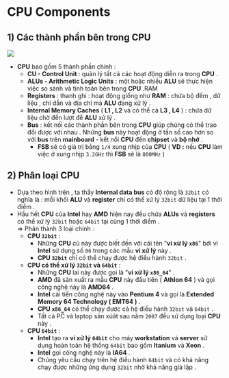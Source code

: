 # CPU Components
## **1) Các thành phần bên trong CPU**

<img src=https://i.imgur.com/VwhK7ML.png>

- **CPU** bao gồm 5 thành phần chính :
    - **CU - Control Unit** : quản lý tất cả các hoạt động diễn ra trong **CPU** .
    - **ALUs - Arithmetic Logic Units** : một hoặc nhiều **ALU** sẽ thực hiện việc so sánh và tính toán bên trong **CPU** .RAM
    - **Registers** : thanh ghi : hoạt động giống như **RAM** : chứa bộ đếm , dữ liệu , chỉ dẫn và địa chỉ mà **ALU** đang xử lý . 
    - **Internal Memory Caches** ( **L1 , L2** và có thể cả **L3 , L4** ) : chứa dữ liệu chờ đến lượt để **ALU** xử lý .
    - **Bus** : kết nối các thành phần bên trong **CPU** giúp chúng có thể trao đổi được với nhau . Những **bus** này hoạt động ở tần số cao hơn so với **bus** trên **mainboard** - kết nối **CPU** đến **chipset** và **bộ nhớ** .
        - **FSB** sẽ có giá trị bằng `1/4` xung nhịp của **CPU** ( **VD :** nếu **CPU** làm việc ở xung nhịp `3.2GHz` thì **FSB** sẽ là `800MHz` )
## **2) Phân loại CPU**
- Dựa theo hình trên , ta thấy **Internal data bus** có độ rộng là `32bit` có nghĩa là : mỗi khối **ALU** và **register** chỉ có thể xử lý `32bit` dữ liệu tại 1 thời điểm .
- Hầu hết **CPU** của **Intel** hay **AMD** hiện nay đều chứa **ALUs** và **registers** có thể xử lý `32bit` hoặc `64bit` tại cùng 1 thời điểm .<br>
=> Phân thành 3 loại chính :
    - **CPU `32bit`** : 
        - Những **CPU** cũ này được biết đến với cái tên "**vi xử lý `x86`**" bởi vì **Intel** sử dụng số `86` trong các mẫu **vi xử lý** này .
        - **CPU `32bit`** chỉ có thể chạy được hệ điều hành `32bit` .
    - **CPU có thể xử lý `32bit` và `64bit`** :
        - Những **CPU** lai này được gọi là "**vi xử lý `x86_64`**" .
        - **AMD** đã sản xuất ra mẫu **CPU** này đầu tiên ( **Athlon 64** ) và gọi công nghệ này là **AMD64** .
        - **Intel** cải tiến công nghệ này vào **Pentium 4** và gọi là **Extended Memory 64 Technology ( EMT64 )** .
        - **CPU `x86_64`** có thể chạy được cả hệ điều hành `32bit` và `64bit` .
        - Tất cả PC và laptop sản xúât sau năm `2007` đều sử dụng loại **CPU** này .
    - **CPU `64bit`** : 
        - **Intel** tạo ra **vi xử lý `64bit`** cho máy **workstation** và **server** sử dụng hoàn toàn hệ thống `64bit` bao gồm **Itanium** và **Xeon** .
        - **Intel** gọi công nghệ này là **IA64** .
        - Chúng yêu cầu chạy trên hệ điều hành `64bit` và có khả năng chạy được những ứng dụng `32bit` nhờ khả năng giả lập .
